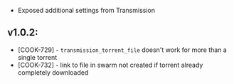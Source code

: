 * Exposed additional settings from Transmission
## v1.0.2:

* [COOK-729] - `transmission_torrent_file` doesn't work for more than
  a single torrent
* [COOK-732] - link to file in swarm not created if torrent already
  completely downloaded
